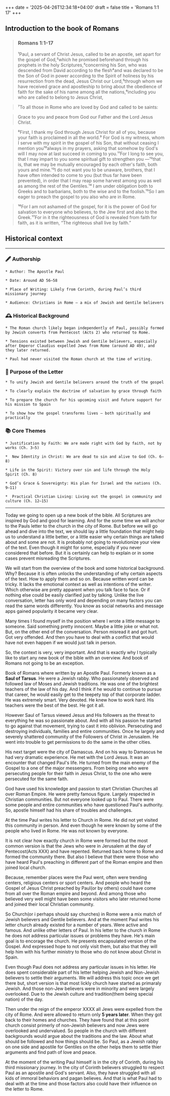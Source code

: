 +++
date = '2025-04-26T12:34:18+04:00'
draft = false
title = 'Romans 1:1 17'
+++

## Introduction to the book of Romans

>### Romans 1:1-17
>¹Paul, a servant  of Christ Jesus, called to be an apostle, set apart for the gospel of God,²which he promised beforehand through his prophets in the holy Scriptures,³concerning his Son, who was descended from David  according to the flesh⁴and was declared to be the Son of God in power according to the Spirit of holiness by his resurrection from the dead, Jesus Christ our Lord,⁵through whom we have received grace and apostleship to bring about the obedience of faith for the sake of his name among all the nations,⁶including you who are called to belong to Jesus Christ,

>⁷To all those in Rome who are loved by God and called to be saints: 

>Grace to you and peace from God our Father and the Lord Jesus Christ.

>⁸First, I thank my God through Jesus Christ for all of you, because your faith is proclaimed in all the world.⁹ For God is my witness, whom I serve with my spirit in the gospel of his Son, that without ceasing I mention you¹⁰always in my prayers, asking that somehow by God's will I may now at last succeed in coming to you.¹¹For I long to see you, that I may impart to you some spiritual gift to strengthen you —¹²that is, that we may be mutually encouraged by each other's faith, both yours and mine.¹³I do not want you to be unaware, brothers,  that I have often intended to come to you (but thus far have been prevented), in order that I may reap some harvest among you as well as among the rest of the Gentiles.¹⁴ I am under obligation both to Greeks and to barbarians,  both to the wise and to the foolish.¹⁵So I am eager to preach the gospel to you also who are in Rome.

>¹⁶For I am not ashamed of the gospel, for it is the power of God for salvation to everyone who believes, to the Jew first and also to the Greek.¹⁷For in it the righteousness of God is revealed from faith for faith,  as it is written, “The righteous shall live by faith.”

## Historical context

---

### 🖋️ Authorship

    * Author: The Apostle Paul

    * Date: Around AD 56–58

    * Place of Writing: Likely from Corinth, during Paul’s third missionary journey

    * Audience: Christians in Rome — a mix of Jewish and Gentile believers

### 🕰️ Historical Background

    * The Roman church likely began independently of Paul, possibly formed by Jewish converts from Pentecost (Acts 2) who returned to Rome.

    * Tensions existed between Jewish and Gentile believers, especially after Emperor Claudius expelled Jews from Rome (around AD 49), and they later returned.

    * Paul had never visited the Roman church at the time of writing.

### 🎯 Purpose of the Letter

    * To unify Jewish and Gentile believers around the truth of the gospel

    * To clearly explain the doctrine of salvation by grace through faith

    * To prepare the church for his upcoming visit and future support for his mission to Spain

    * To show how the gospel transforms lives — both spiritually and practically

### 📚 Core Themes

    * Justification by Faith: We are made right with God by faith, not by works (Ch. 3–5)

    *  New Identity in Christ: We are dead to sin and alive to God (Ch. 6–8)

    * Life in the Spirit: Victory over sin and life through the Holy Spirit (Ch. 8)

    * God’s Grace & Sovereignty: His plan for Israel and the nations (Ch. 9–11)

    *  Practical Christian Living: Living out the gospel in community and culture (Ch. 12–15)

---

Today we going to open up a new book of the bible. All Scriptures are inspired by God and good for learning. And for the some time we will anchor to the Pauls letter to the church in the city of Rome. But before we will go ahead and dive into the text, we should lay a little foundation that might help us to understand a little better, or a little easier why certain things are talked about and some are not. It is probably not going to revolutionize your view of the text. Even though it might for some, especially if you never considered that before. But it is certainly can help to explain or in some cases prevent misreading the Scriptures.

We will start from the overview of the book and some historical background. Why? Because it is often unlocks the understanding of why certain aspects of the text. How to apply them and so on. Because written word can be tricky. It lacks the emotional context as well as intentions of the writer. Which otherwise are pretty apparent when you talk face to face. Or if nothing else could be easily clarified just by talking. Unlike the live conversation, letter has only word and depending on many factors you can read the same words differently. You know as social networks and message apps gained popularity it became very clear.

Many times I found myself in the position where I wrote a little message to someone. Said something pretty innocent. Maybe a little joke or what not. But, on the other end of the conversation. Person misread it and got hurt. Got very offended. And then you have to deal with a conflict that would have not even happen if we would just talk in person.

So, the context is very, very important. And that is exactly why I typically like to start any new book of the bible with an overview. And book of Romans not going to be an exception. 

Book of Romans where written by an Apostle Paul. Formerly known as a **Saul of Tarsus**. He were a Jewish rabby. Who passionately observed and followed law of Moses and Jewish traditions. He was one of the brightest teachers of the law of his day. And I think if he would to continue to pursue that career, he would easily get to the teepety top of that corporate ladder. He was extremely smart. Very devoted. He knew how to work hard. His teachers were the best of the best. He got it all.

However Saul of Tarsus viewed Jesus and His followers as the threat to everything he was so passionate about. And with all his passion he started to go against that movement, trying to cast it into oblivion. Persecuting and destroying individuals, families and entire communities. Once he largely and severely shattered community of the Followers of Christ in Jerusalem. He went into trouble to get permissions to do the same in the other cities.

His next target were the city of Damascus. And on his way to Damascus he had very dramatic experience. He met with the Lord Jesus. It was an encounter that changed Paul's life. He turned from the main enemy of the Gospel to a one of the major messengers. From being one who were persecuting people for their faith in Jesus Christ, to the one who were persecuted for the same faith.

God have used his knowledge and passion to start Christian Churches all over Roman Empire. He were pretty famous figure. Largely respected in Christian communities. But not everyone looked up to Paul. There were some people and entire communities who have questioned Paul's authority. So, apostle himself had his share of troubles and challenges.

At the time Paul writes his letter to Church in Rome. He did not yet visited this community in person. And even though he were known by some of the people who lived in Rome. He was not known by everyone. 

It is not clear how exactly church in Rome were formed but the most common version is that the Jews who were in Jerusalem at the day of Pentecost(Acts XXX) and have repented. Returned back home to Rome and formed the community there. But also I believe that there were those who have heard Paul's preaching in different part of the Roman empire and then joined local church.

Because, remember places were the Paul went, often were trending centers, religious centers or sport centers. And people who heard the Gospel of Jesus Christ preached by Paul(or by others) could have come from all over the Roman empire and beyond. And among those who believed very well might have been some visitors who later returned home and joined their local Christian community.

So Church(or i perhaps should say churches) in Rome were a mix match of Jewish believers and Gentile believers. And at the moment Paul writes his letter church already existed for a number of years. Were active and famous. And unlike other letters of Paul. In his letter to the church in Rome he does not address particular issues or problems they have. He's main goal is to encorage the church. He presents encapsulated version of the Gospel. And expressed hope to not only visit them, but also that they will help him with his further ministry to those who do not know about Christ in Spain.

Even though Paul does not address any particular issues in his letter. He does spent considerable part of his letter helping Jewish and Non-Jewish believers to settle their arguments. We will address this topic once we get there but, short version is that most lickly church have started as primaraly Jewish. And those  non-Jew believers were in minority and were largely overlooked. Due to the Jewish culture and tradition(them being special nation) of the day.

Then under the reign of the emperor XXXX all Jews were expelled from the city of Rome. And were allowed to return only **5 years later**. When they got back to their homes and churches. They have found that at this point church consist primerly of non-Jewish believers and now Jews were overlooked and undervalued. So people in the church with different backgrounds would argue about the traditions and the law. About what should be followed and how things should be. So Paul, as a Jewish rabby on one side and apostile for Gentiles on the other helps them to settle thier arguments and find path of love and peace.

At the moment of the writing Paul himself is in the city of Corinth, during his third missionary journey. In the city of Corinth believers struggled to respect Paul as an apostile and God's servant. Also, they have struggled with all kids of immoral behaviors and pagan believes. And that is what Paul had to deal with at the time and those factors also could have their influence on the letter to Rome.
